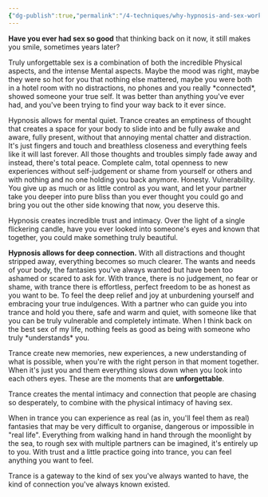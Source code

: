 ```yaml
---
{"dg-publish":true,"permalink":"/4-techniques/why-hypnosis-and-sex-work-so-well-together/"}
---
```



**Have you ever had sex so good** that thinking back on it now, it still makes you smile, sometimes years later?

Truly unforgettable sex is a combination of both the incredible Physical aspects, and the intense Mental aspects. Maybe the mood was right, maybe they were so hot for you that nothing else mattered, maybe you were both in a hotel room with no distractions, no phones and you really \*connected\*, showed someone your true self. It was better than anything you've ever had, and you've been trying to find your way back to it ever since.

Hypnosis allows for mental quiet. Trance creates an emptiness of thought that creates a space for your body to slide into and be fully awake and aware, fully present, without that annoying mental chatter and distraction. It's just fingers and touch and breathless closeness and everything feels like it will last forever. All those thoughts and troubles simply fade away and instead, there's total peace. Complete calm, total openness to new experiences without self-judgement or shame from yourself or others and with nothing and no one holding you back anymore. Honesty. Vulnerability. You give up as much or as little control as you want, and let your partner take you deeper into pure bliss than you ever thought you could go and bring you out the other side knowing that now, you deserve this.

Hypnosis creates incredible trust and intimacy. Over the light of a single flickering candle, have you ever looked into someone's eyes and known that together, you could make something truly beautiful.

**Hypnosis allows for deep connection.** With all distractions and thought stripped away, everything becomes so much clearer. The wants and needs of your body, the fantasies you've always wanted but have been too ashamed or scared to ask for. With trance, there is no judgement, no fear or shame, with trance there is effortless, perfect freedom to be as honest as you want to be. To feel the deep relief and joy at unburdening yourself and embracing your true indulgences. With a partner who can guide you into trance and hold you there, safe and warm and quiet, with someone like that you can be truly vulnerable and completely intimate. When I think back on the best sex of my life, nothing feels as good as being with someone who truly \*understands\* you.

Trance create new memories, new experiences, a new understanding of what is possible, when you're with the right person in that moment together. When it's just you and them everything slows down when you look into each others eyes. These are the moments that are **unforgettable**.

Trance creates the mental intimacy and connection that people are chasing so desperately, to combine with the physical intimacy of having sex.

When in trance you can experience as real (as in, you'll feel them as real) fantasies that may be very difficult to organise, dangerous or impossible in "real life". Everything from walking hand in hand through the moonlight by the sea, to rough sex with multiple partners can be imagined, it's entirely up to you. With trust and a little practice going into trance, you can feel anything you want to feel.

Trance is a gateway to the kind of sex you've always wanted to have, the kind of connection you've always known existed.


